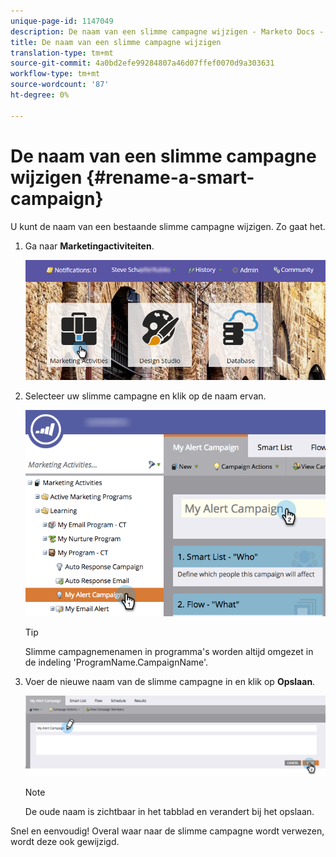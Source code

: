 ```yaml
---
unique-page-id: 1147049
description: De naam van een slimme campagne wijzigen - Marketo Docs - Productdocumentatie
title: De naam van een slimme campagne wijzigen
translation-type: tm+mt
source-git-commit: 4a0bd2efe99284807a46d07ffef0070d9a303631
workflow-type: tm+mt
source-wordcount: '87'
ht-degree: 0%

---
```



# De naam van een slimme campagne wijzigen {#rename-a-smart-campaign}

U kunt de naam van een bestaande slimme campagne wijzigen. Zo gaat het.

1. Ga naar **Marketingactiviteiten**.

   ![](assets/login-marketing-activities.png)

1. Selecteer uw slimme campagne en klik op de naam ervan.

   ![](assets/renamecampaign-hands.png)

   >[!TIP]
   >
   >Slimme campagnemenamen in programma&#39;s worden altijd omgezet in de indeling &#39;ProgramName.CampaignName&#39;.

1. Voer de nieuwe naam van de slimme campagne in en klik op **Opslaan**.

   ![](assets/rename-cursorandhand.png)

   >[!NOTE]
   >
   >De oude naam is zichtbaar in het tabblad en verandert bij het opslaan.

Snel en eenvoudig! Overal waar naar de slimme campagne wordt verwezen, wordt deze ook gewijzigd.
